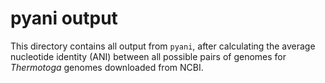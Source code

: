 # pyani output

This directory contains all output from `pyani`, after calculating the average nucleotide identity (ANI) between all possible pairs of genomes for _Thermotoga_ genomes downloaded from NCBI.
